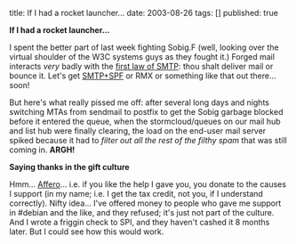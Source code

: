 title: If I had a rocket launcher...
date: 2003-08-26
tags: []
published: true

<strong>If I had a rocket launcher...</strong>

<p> I spent the better part of last week fighting Sobig.F (well, looking over the virtual shoulder of the W3C systems guys as they fought it.) Forged mail interacts <em>very</em> badly with
the <a href="http://cr.yp.to/im/responsibility.html">first law of SMTP</a>: thou shalt deliver mail or bounce it.
Let's get <a href="http://spf.pobox.com/">SMTP+SPF</a>
or RMX or something like that out there... soon!

<p> But here's what really pissed me off: after several long days and nights switching MTAs from sendmail to postfix to get the Sobig garbage blocked before it entered the queue, when the stormcloud/queues on our mail hub and list hub were finally clearing, the load on the end-user mail server spiked because it had to <em>filter out all the rest of the filthy spam</em> that was still coming in. <b>ARGH!</b>


<p> <p> <strong>Saying thanks in the gift culture</strong>

<p> <p> Hmm... <a href="http://www.affero.com/ca/freenode">Affero</a>... i.e. if you like the help I gave you, you donate to the causes I support (in my name; i.e. I get the tax credit, not you, if I understand correctly). Nifty idea... I've offered money to people who gave me support in #debian and the like, and they refused; it's just not part of the culture. And I wrote a friggin check to SPI, and they haven't cashed it 8 months later. But I could see how this would work.

